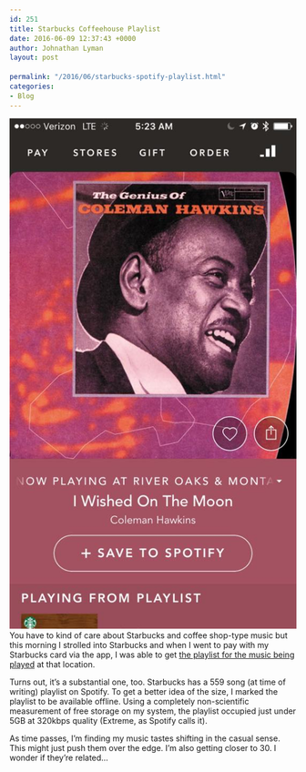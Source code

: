 ```yaml
---
id: 251
title: Starbucks Coffeehouse Playlist
date: 2016-06-09 12:37:43 +0000
author: Johnathan Lyman
layout: post

permalink: "/2016/06/starbucks-spotify-playlist.html"
categories:
- Blog
---
```

<div class="kg-card-markdown"><p><a href="/assets/images/2016/06/13413604_10206144656807181_2769894144566463025_n.jpg?ssl=1"><img src="/assets/images/2016/06/13413604_10206144656807181_2769894144566463025_n.jpg?resize=250%2C445&amp;ssl=1" alt="13413604_10206144656807181_2769894144566463025_n"></img></a>You have to kind of care about Starbucks and coffee shop-type music but this morning I strolled into Starbucks and when I went to pay with my Starbucks card via the app, I was able to get <a href="https://open.spotify.com/user/starbucks/playlist/0LPsYH4hIRjLUKXuZd2vAt">the playlist for the music being played</a> at that location.</p><p>Turns out, it’s a substantial one, too. Starbucks has a 559 song (at time of writing) playlist on Spotify. To get a better idea of the size, I marked the playlist to be available offline. Using a completely non-scientific measurement of free storage on my system, the playlist occupied just under 5GB at 320kbps quality (Extreme, as Spotify calls it).</p><p>As time passes, I’m finding my music tastes shifting in the casual sense. This might just push them over the edge. I’m also getting closer to 30. I wonder if they’re related…</p></div>